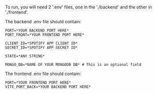 To run, you will need 2 '.env' files, one in the './backend' and the other in './frontend'.

The backend .env file should contain:
```
PORT=*YOUR BACKEND PORT HERE*
PORT_FRONT=*YOUR FRONTEND PORT HERE*

CLIENT_ID=*SPOTIFY APP CLIENT ID*
SECRET_ID=*SPOTIFY APP SECRET ID*

STATE=*ANY STRING*

MONGO_DB=*NAME OF YOUR MONGODB DB* # This is an optional field
```

The frontend .env file should contain:
```
PORT=*YOUR FRONTEND PORT HERE*
VITE_PORT_BACK=*YOUR BACKEND PORT HERE*
```